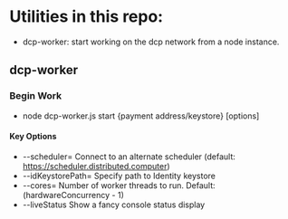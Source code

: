 # Utilities in this repo:
- dcp-worker: start working on the dcp network from a node instance.

## dcp-worker

### Begin Work
- node dcp-worker.js start {payment address/keystore} [options]

#### Key Options
- --scheduler=<url of scheduler>  Connect to an alternate scheduler (default: https://scheduler.distributed.computer)
- --idKeystorePath=               Specify path to Identity keystore
- --cores=                        Number of worker threads to run. Default: (hardwareConcurrency - 1)
- --liveStatus                    Show a fancy console status display

